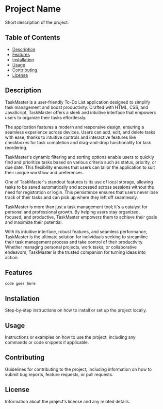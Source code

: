 # Project Name

Short description of the project.

## Table of Contents

- [Description](#description)
- [Features](#features)
- [Installation](#installation)
- [Usage](#usage)
- [Contributing](#contributing)
- [License](#license)

## Description

TaskMaster is a user-friendly To-Do List application designed to simplify task management and boost productivity. Crafted with HTML, CSS, and JavaScript, TaskMaster offers a sleek and intuitive interface that empowers users to organize their tasks effortlessly.

The application features a modern and responsive design, ensuring a seamless experience across devices. Users can add, edit, and delete tasks with ease, thanks to intuitive controls and interactive features like checkboxes for task completion and drag-and-drop functionality for task reordering.

TaskMaster's dynamic filtering and sorting options enable users to quickly find and prioritize tasks based on various criteria such as status, priority, or due date. This flexibility ensures that users can tailor the application to suit their unique workflow and preferences.

One of TaskMaster's standout features is its use of local storage, allowing tasks to be saved automatically and accessed across sessions without the need for registration or login. This persistence ensures that users never lose track of their tasks and can pick up where they left off seamlessly.

TaskMaster is more than just a task management tool; it's a catalyst for personal and professional growth. By helping users stay organized, focused, and productive, TaskMaster empowers them to achieve their goals and maximize their potential.

With its intuitive interface, robust features, and seamless performance, TaskMaster is the ultimate solution for individuals seeking to streamline their task management process and take control of their productivity. Whether managing personal projects, work tasks, or collaborative endeavors, TaskMaster is the trusted companion for turning ideas into action.

## Features

```
code goes here
```

## Installation

Step-by-step instructions on how to install or set up the project locally.

## Usage

Instructions or examples on how to use the project, including any commands or code snippets if applicable.

## Contributing

Guidelines for contributing to the project, including information on how to submit bug reports, feature requests, or pull requests.

## License

Information about the project's license and any related details.
